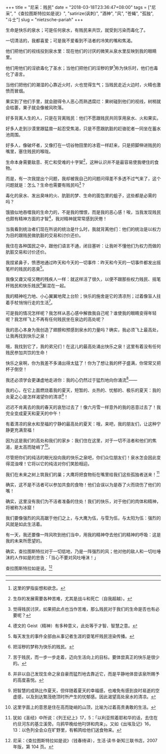 +++
title = "尼采：贱民"
date = "2018-03-18T23:36:47+08:00"
tags = ["尼采", "《查拉图斯特拉如是说》", "satirize(讽刺)", "酒神", "风", "苍蝇", "孤独", "斗士"]
slug = "nietzsche-pariah"
+++

生命是快乐的泉水；可是任何泉水，有贱民来共饮，就受到污染而毒化了。

一切清洁的，我都喜爱；可是我不爱看到不洁者的冷笑的嘴和焦渴。

他们把他们的视线投到泉水里：现在他们的讨厌的微笑从泉水里反映到我的眼睛里。

他们用他们的淫欲毒化了圣水；当他们把他们的淫秽的梦[^1]称为快乐时，他们也毒化了语言。

当他们把他们的潮湿的心靠近火时，火也觉得生气；当贱民走近火边时，火精也激愤而冒烟。

果实到了他们手里，就会甜得令人恶心而熟透腐烂：果树碰到他们的视线，树梢就会枯萎，果子就会像被风吹落。

好多背离人生的人，只是在背离贱民：他们不愿跟贱民共同享用泉水、火和果实。

好多人走到沙漠里跟猛兽一起忍受焦渴，只是不愿跟肮脏的赶骆驼者一同坐在蓄水池周围。

好多人，像破坏者，又像打在一切谷物田里的冰雹一样赶来，只是把脚伸进贱民的嘴里，塞住贱民的喉咙。

生命本身需要敌意、死亡和受难的十字架[^2]，这种认识并不是最容易使我哽住的食物。

而是，有一次我提出个问题，我却被我自己的问题问得差不多透不过气来了，这个问题就是：怎么？生命也需要有贱民吗[^3]？

毒化的泉水、发出臭味的火、肮脏的梦、生命的面包里的蛆子，这些都是必需的吗？

饿狼似地吞噬我的生命力的，不是我的憎恨，而是我的恶心感！唉，当我发现贱民也颇有精神方面的才智[^4]，我对精神就常常感到厌倦！

当我看到统治者们现在所说的统治是什么时，我就背离他们：他们的统治是以权力为目的跟贱民做肮脏的交易和讨价还价。

我住在各种国民之中，跟他们语言不通，闭目塞听：让我听不懂他们为权力而做的肮脏交易和讨价还价。

我捏紧鼻子，愤懑地通过昨天和今天的一切事件：昨天和今天的一切事件都发出摇笔杆的贱民的恶臭[^5]。

我像又聋又哑又瞎的残疾人一样：就这样活了很久，以便不跟那些权力贱民、摇笔杆贱民和快乐贱民[^6]厮混在一起。

我的精神吃力地、小心翼翼地爬上台阶；快乐的施舍是它的清凉剂；过着像盲人拄着手杖悄悄行走的生活[^7]。

可是我的情况怎样呢？我怎样从恶心感中解救我自己呢？谁使我的眼睛变得年轻呢？我怎样飞上不再有任何贱民坐在泉边的高处呢？

我的恶心本身为我创造了翅膀和预感到泉水的力量吗？确实，我必须飞上最高处，让我再找到快乐之泉！

哦，我找到它了，我的弟兄们！在这儿的最高处涌出快乐之泉！这里有着没有任何贱民参加共饮的生命！

快乐之泉啊，你为我差不多涌出得太猛了！你为了想让我的杯子盛满，你常常又把杯子倒空！

我还必须学会更谦虚地走进你：我的心仍然过于猛烈地向你涌流[^8]——

我的心，在它上面燃烧着我的夏天，短暂的、炎热的、忧郁的、极乐的夏天：我的炎夏之心是怎样渴望你的清凉[^9]！

迟迟不肯离去的我的春天的哀愁过去了！像六月雪一样意外的我的恶意过去了！我完全变成夏天和夏天的中午！

有着清凉的泉水和至福的宁静的最高处的夏天：哦，来吧，我的朋友们，让这种宁静更充满至福！

因为这是我们的高处和我们的家乡：我们住在这里，对于一切不洁者和他们的焦渴，是太高而陡峭了[^10]。

尽管把你们的纯洁的眼光投向我的快乐之泉吧，你们众位朋友们！泉水怎会因此变得混浊哩！它将以它的纯洁对你们笑脸相迎。

我们在未来之树上筑我们的巢；大鹰将把食物衔在嘴里给我们这些孤独者送来！[^11]

确实，这不是不洁者可以参加共食的食物！他们会误以为是吞了火而烧伤了他们的嘴！

确实，这里没有我们为不洁者准备的住处！我们的快乐，对于他们的肉体和精神，将被称为冰窟！

我们要像强烈的风高踞于他们之上，与大鹰为伍，与雪为伍，与太阳为伍：强烈的风就是如此生活着。

有一天，我还要像一阵风吹到他们当中，用我的精神夺去他们的精神的呼吸：这是我的未来所愿望的。

确实，查拉图斯特拉对于一切低地，乃是一阵强烈的风；他对他的敌人和一切吐唾沫的人作如是的忠告：「当心不要对风吐唾沫！」

查拉图斯特拉如是说。[^12]

---

[^1]: 这里的梦指妄想和欲念。
[^2]: 生存的发展需要各种苦难，尤其是战斗和死亡（自我超越）。
[^3]: 觉得贱民讨厌，如果把此点也当作苦难，那么贱民对于我们的生命是否也有必要呢？
[^4]: 德文的 Geist（精神）有多种意义，此处等于才智、智慧之意。
[^5]: 每天发生的事件全部由从事记者生涯的耍笔杆贱民渲染传播。
[^6]: 把淫秽的梦称为快乐的贱民。
[^7]: 苦于贱民，而一步一步走着，迈向生活向上的目标。要体尝真正的快乐是很少的。
[^8]: 并非以自己发现生命之泉自豪而猛烈地去靠近它，而是平静地体尝该泉所赐予的高度喜悦。
[^9]: 把智慧的成熟比作夏天，但伴随着夏天的幸福感，也难免有感到良时易逝的空虚感，以及到达繁茂绝顶时所产生的忧郁感。因此渴望高处泉水的清凉。
[^10]: 这里字面上的意思是住在高而陡峭的山顶，比喻为过着高贵勇敢的生活。
[^11]: 犹如《圣经》中所说：《列王纪上》17，5：「以利亚照着耶和华的话，去住在约旦河东的基立溪旁。乌鸦早晚给他叼饼和肉来」。又如《出埃及记》16，13：以色列全会众在旷野里，有鹌鹑给他们送食物来。
[^12]: 尼采：《查拉图斯特拉如是说》（钱春绮译），生活·读书·新知三联书店，2007 年版，第 104 页。
